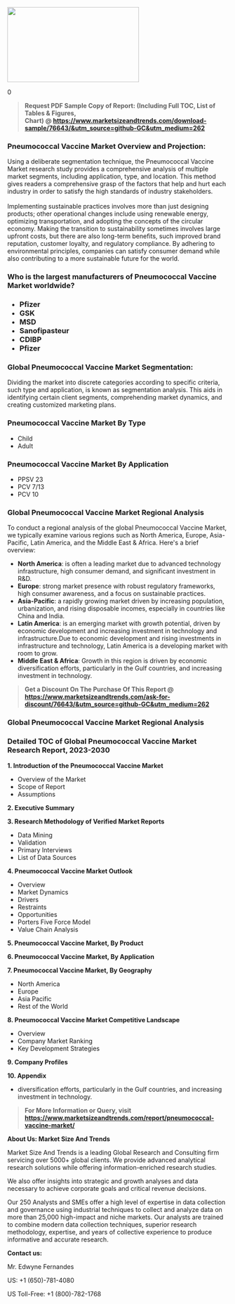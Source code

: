 <p><img class="alignnone size-medium wp-image-20088" src="https://ffe5etoiles.com/wp-content/uploads/2024/12/MST1-300x171.png" alt="" width="300" height="171" /></p>0</p><blockquote id="" class=""><strong>Request PDF Sample Copy of Report: (Including Full TOC, List of Tables &amp; Figures, Chart)&nbsp;@&nbsp;<strong><a href="https://www.marketsizeandtrends.com/download-sample/76643/&utm_source=github-GC&utm_medium=262" target="_blank">https://www.marketsizeandtrends.com/download-sample/76643/&utm_source=github-GC&utm_medium=262</a></strong></strong></blockquote><h3 id="" class="">Pneumococcal Vaccine Market&nbsp;Overview and Projection:</h3><p id="" class="">Using a deliberate segmentation technique, the Pneumococcal Vaccine Market research study provides a comprehensive analysis of multiple market segments, including application, type, and location. This method gives readers a comprehensive grasp of the factors that help and hurt each industry in order to satisfy the high standards of industry stakeholders. <br /> <br />Implementing sustainable practices involves more than just designing products; other operational changes include using renewable energy, optimizing transportation, and adopting the concepts of the circular economy. Making the transition to sustainability sometimes involves large upfront costs, but there are also long-term benefits, such improved brand reputation, customer loyalty, and regulatory compliance. By adhering to environmental principles, companies can satisfy consumer demand while also contributing to a more sustainable future for the world.</p><h3 id="" class="">Who is the largest manufacturers of&nbsp;Pneumococcal Vaccine Market worldwide?</h3><h3 class=""><p><ul><li>Pfizer </li><li> GSK </li><li> MSD </li><li> Sanofipasteur </li><li> CDIBP </li><li> Pfizer</li></ul></p></h3><h3 id="" class="">Global&nbsp;Pneumococcal Vaccine Market Segmentation:</h3><p id="" class="">Dividing the market into discrete categories according to specific criteria, such type and application, is known as segmentation analysis. This aids in identifying certain client segments, comprehending market dynamics, and creating customized marketing plans.</p><h3 id="" class="">Pneumococcal Vaccine Market&nbsp;By Type</h3><p><p><ul><li>Child </li><li> Adult</p></li></ul></p></p><h3 id="" class="">Pneumococcal Vaccine Market&nbsp;By Application</h3><p class=""><p><ul><li>PPSV 23 </li><li> PCV 7/13 </li><li> PCV 10</li></ul></p></p><h3 id="" class="">Global Pneumococcal Vaccine Market Regional Analysis</h3><p id="" class="">To conduct a regional analysis of the global Pneumococcal Vaccine Market, we typically examine various regions such as North America, Europe, Asia-Pacific, Latin America, and the Middle East &amp; Africa. Here's a brief overview:</p><ul><li><strong>North America</strong>: is often a leading market due to advanced technology infrastructure, high consumer demand, and significant investment in R&amp;D.</li><li><strong>Europe</strong>: strong market presence with robust regulatory frameworks, high consumer awareness, and a focus on sustainable practices.</li><li><strong>Asia-Pacific</strong>: a rapidly growing market driven by increasing population, urbanization, and rising disposable incomes, especially in countries like China and India.</li><li><strong>Latin America</strong>: is an emerging market with growth potential, driven by economic development and increasing investment in technology and infrastructure.Due to economic development and rising investments in infrastructure and technology, Latin America is a developing market with room to grow.</li><li><strong>Middle East &amp; Africa</strong>: Growth in this region is driven by economic diversification efforts, particularly in the Gulf countries, and increasing investment in technology.</li></ul><blockquote id="" class=""><strong>Get a Discount On The Purchase Of This Report @ <strong><a href="https://www.marketsizeandtrends.com/ask-for-discount/76643/&utm_source=github-GC&utm_medium=262" target="_blank">https://www.marketsizeandtrends.com/ask-for-discount/76643/&utm_source=github-GC&utm_medium=262</a></strong></strong></blockquote><h3 id="" class="">Global Pneumococcal Vaccine Market Regional Analysis</h3><h3 id="" class="">Detailed TOC of Global Pneumococcal Vaccine Market Research Report, 2023-2030</h3><p id="" class=""><strong>1. Introduction of the Pneumococcal Vaccine Market</strong></p><ul><li>Overview of the Market</li><li>Scope of Report</li><li>Assumptions</li></ul><p id="" class=""><strong>2. Executive Summary</strong></p><p id="" class=""><strong>3. Research Methodology of Verified Market Reports</strong></p><ul><li>Data Mining</li><li>Validation</li><li>Primary Interviews</li><li>List of Data Sources</li></ul><p id="" class=""><strong>4. Pneumococcal Vaccine Market Outlook</strong></p><ul><li>Overview</li><li>Market Dynamics</li><li>Drivers</li><li>Restraints</li><li>Opportunities</li><li>Porters Five Force Model</li><li>Value Chain Analysis</li></ul><p id="" class=""><strong>5. Pneumococcal Vaccine Market, By Product</strong></p><p id="" class=""><strong>6. Pneumococcal Vaccine Market, By Application</strong></p><p id="" class=""><strong>7. Pneumococcal Vaccine Market, By Geography</strong></p><ul><li>North America</li><li>Europe</li><li>Asia Pacific</li><li>Rest of the World</li></ul><p id="" class=""><strong>8. Pneumococcal Vaccine Market Competitive Landscape</strong></p><ul><li>Overview</li><li>Company Market Ranking</li><li>Key Development Strategies</li></ul><p id="" class=""><strong>9. Company Profiles</strong></p><p id="" class=""><strong>10. Appendix</strong></p><ul><li>diversification efforts, particularly in the Gulf countries, and increasing investment in technology.</li></ul><blockquote id="" class=""><strong>For More Information or Query, visit <strong><strong><a href="https://www.marketsizeandtrends.com/report/pneumococcal-vaccine-market/" target="_blank">https://www.marketsizeandtrends.com/report/pneumococcal-vaccine-market/</a></strong></strong></strong></blockquote><p id="" class=""><strong>About Us: Market Size And Trends</strong></p><p id="" class="">Market Size And Trends is a leading Global Research and Consulting firm servicing over 5000+ global clients. We provide advanced analytical research solutions while offering information-enriched research studies.</p><p id="" class="">We also offer insights into strategic and growth analyses and data necessary to achieve corporate goals and critical revenue decisions.</p><p id="" class="">Our 250 Analysts and SMEs offer a high level of expertise in data collection and governance using industrial techniques to collect and analyze data on more than 25,000 high-impact and niche markets. Our analysts are trained to combine modern data collection techniques, superior research methodology, expertise, and years of collective experience to produce informative and accurate research.</p><p id="" class=""><strong>Contact us:</strong></p><p id="" class="">Mr. Edwyne Fernandes</p><p id="" class="">US: +1 (650)-781-4080</p><p id="" class="">US Toll-Free: +1 (800)-782-1768</p>
